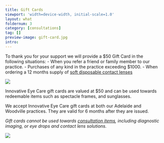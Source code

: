 ```yaml
---
title: Gift Cards
viewport: 'width=device-width, initial-scale=1.0'
layout: what
foldernum: 3
category: [consultations]
tag: []
preview-image: gift-card.jpg
intro: 
---
```


<div class="employee-heading">
To thank you for your support we will provide a $50 Gift Card in the following situations:
- When you refer a friend or family member to our practice.
- Purchases of any kind in the practice exceeding $1000. 
- When ordering a 12 months supply of <a href="/what-we-do/soft-contact-lenses">soft disposable contact lenses</a>
</div>

![](/uploads/gift-card-iec.png)

Innovative Eye Care gift cards are valued at $50 and can be used towards redeemable items such as spectacle frames, and sunglasses. 

We accept Innovative Eye Care gift cards at both our Adelaide and Woodville practices. They are valid for 6 months after they are issued.

*Gift cards cannot be used towards [consultation items](/what-we-do/eye-exam), including diagnostic imaging, or eye drops and contact lens solutions.*

![](/uploads/gift-card.jpg)
